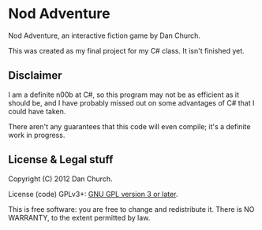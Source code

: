 Nod Adventure
=============

Nod Adventure, an interactive fiction game by Dan Church.

This was created as my final project for my C# class. It isn't finished yet.

Disclaimer
----------

I am a definite n00b at C#, so this program may not be as efficient as it
should be, and I have probably missed out on some advantages of C# that I could
have taken.

There aren't any guarantees that this code will even compile; it's a definite
work in progress.

License & Legal stuff
---------------------

Copyright (C) 2012 Dan Church.

License (code) GPLv3+: [GNU GPL version 3 or
later](http://gnu.org/licenses/gpl.html).

This is free software: you are free to change and redistribute it. There is NO
WARRANTY, to the extent permitted by law.
